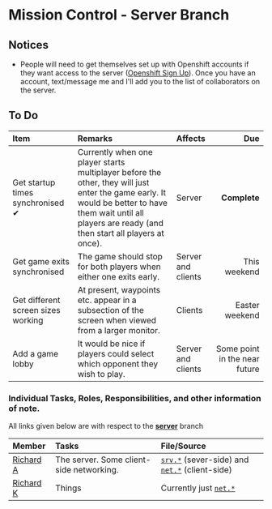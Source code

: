 Mission Control - Server Branch
===============================

## Notices
* People will need to get themselves set up with Openshift accounts if they want access to the server ([Openshift Sign Up](https://www.openshift.com/app/account/new)). Once you have an account, text/message me and I'll add you to the list of collaborators on the server.

## To Do

| Item | Remarks | Affects | Due |
|:-----|:--------|:--------|----:|
| Get startup times synchronised ✔ | Currently when one player starts multiplayer before the other, they will just enter the game early. It would be better to have them wait until all players are ready (and then start all players at once). | Server | __Complete__ |
| Get game exits synchronised | The game should stop for both players when either one exits early. | Server and clients | This weekend |
| Get different screen sizes working | At present, waypoints etc. appear in a subsection of the screen when viewed from a larger monitor. | Clients | Easter weekend |
| Add a game lobby | It would be nice if players could select which opponent they wish to play. | Server and clients | Some point in the near future |

### Individual Tasks, Roles, Responsibilities, and other information of note.

All links given below are with respect to the [__server__](https://github.com/mwuk/Fly-Hard/tree/server) branch

| Member | Tasks | File/Source |
|:-------|:------|:------------|
| [Richard A](http://github.com/a-random-oracle) | The server. Some client-side networking. | [`srv.*`](http://tomcat-teamgoa.rhcloud.com) (sever-side) and [`net.*`](https://github.com/mwuk/Fly-Hard/tree/server/BTC/src/net) (client-side) |
| [Richard K](http://github.com/RMCKirby) | Things | Currently just [`net.*`](https://github.com/mwuk/Fly-Hard/tree/server/BTC/src/net) |
